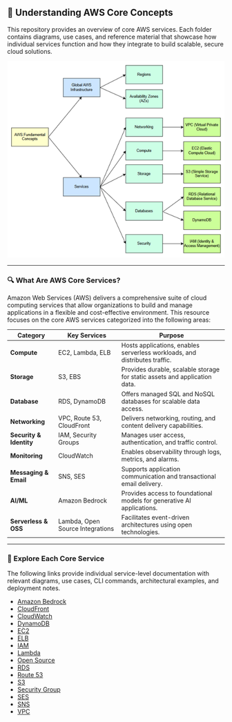 ## 🚀 Understanding AWS Core Concepts

This repository provides an overview of core AWS services. Each folder contains diagrams, use cases, and reference material that showcase how individual services function and how they integrate to build scalable, secure cloud solutions.

![AWS](Assets/AWS.png)

---

### 🔍 What Are AWS Core Services?

Amazon Web Services (AWS) delivers a comprehensive suite of cloud computing services that allow organizations to build and manage applications in a flexible and cost-effective environment. This resource focuses on the core AWS services categorized into the following areas:

| Category               | Key Services                     | Purpose                                                                 |
|------------------------|----------------------------------|-------------------------------------------------------------------------|
| **Compute**            | EC2, Lambda, ELB                 | Hosts applications, enables serverless workloads, and distributes traffic. |
| **Storage**            | S3, EBS                          | Provides durable, scalable storage for static assets and application data. |
| **Database**           | RDS, DynamoDB                    | Offers managed SQL and NoSQL databases for scalable data access.       |
| **Networking**         | VPC, Route 53, CloudFront        | Delivers networking, routing, and content delivery capabilities.        |
| **Security & Identity**| IAM, Security Groups             | Manages user access, authentication, and traffic control.               |
| **Monitoring**         | CloudWatch                       | Enables observability through logs, metrics, and alarms.                |
| **Messaging & Email**  | SNS, SES                         | Supports application communication and transactional email delivery.   |
| **AI/ML**              | Amazon Bedrock                   | Provides access to foundational models for generative AI applications. |
| **Serverless & OSS**   | Lambda, Open Source Integrations | Facilitates event-driven architectures using open technologies.         |

---

### 📘 Explore Each Core Service

The following links provide individual service-level documentation with relevant diagrams, use cases, CLI commands, architectural examples, and deployment notes.

- [Amazon Bedrock](amazon-bedrock/README.md)
- [CloudFront](cloudfront/README.md)
- [CloudWatch](cloudwatch/README.md)
- [DynamoDB](dynamodb/README.md)
- [EC2](ec2/README.md)
- [ELB](elb/README.md)
- [IAM](iam/README.md)
- [Lambda](lambda/README.md)
- [Open Source](opensource/README.md)
- [RDS](rds/README.md)
- [Route 53](route53/README.md)
- [S3](s3/README.md)
- [Security Group](security-group/README.md)
- [SES](ses/README.md)
- [SNS](sns/README.md)
- [VPC](vpc/README.md)
